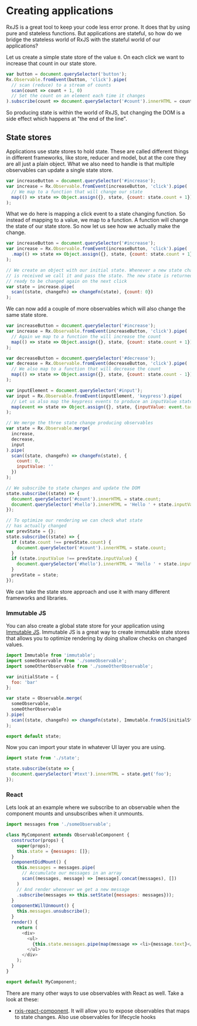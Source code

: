 # Creating applications

RxJS is a great tool to keep your code less error prone. It does that by using pure and stateless functions. But applications are stateful, so how do we bridge the stateless world of RxJS with the stateful world of our applications?

Let us create a simple state store of the value `0`. On each click we want to increase that count in our state store.
```js
var button = document.querySelector('button');
Rx.Observable.fromEvent(button, 'click').pipe(
  // scan (reduce) to a stream of counts
  scan(count => count + 1, 0)
  // Set the count on an element each time it changes
).subscribe(count => document.querySelector('#count').innerHTML = count);
```
So producing state is within the world of RxJS, but changing the DOM is a side effect which happens at "the end of the line".

## State stores
Applications use state stores to hold state. These are called different things in different frameworks, like store, reducer and model, but at the core they are all just a plain object. What we also need to handle is that multiple observables can update a single state store.

```js
var increaseButton = document.querySelector('#increase');
var increase = Rx.Observable.fromEvent(increaseButton, 'click').pipe(
  // We map to a function that will change our state
  map(() => state => Object.assign({}, state, {count: state.count + 1}))
);
```

What we do here is mapping a click event to a state changing function. So instead of mapping to a value, we map to a function. A function will change the state of our state store. So now let us see how we actually make the change.

```js
var increaseButton = document.querySelector('#increase');
var increase = Rx.Observable.fromEvent(increaseButton, 'click').pipe(
  .map(() => state => Object.assign({}, state, {count: state.count + 1}))
);

// We create an object with our initial state. Whenever a new state change function
// is received we call it and pass the state. The new state is returned and
// ready to be changed again on the next click
var state = increase.pipe(
  scan((state, changeFn) => changeFn(state), {count: 0})
);
```

We can now add a couple of more observables which will also change the same state store.

```js
var increaseButton = document.querySelector('#increase');
var increase = Rx.Observable.fromEvent(increaseButton, 'click').pipe(
  // Again we map to a function the will increase the count
  map(() => state => Object.assign({}, state, {count: state.count + 1}))
);

var decreaseButton = document.querySelector('#decrease');
var decrease = Rx.Observable.fromEvent(decreaseButton, 'click').pipe(
  // We also map to a function that will decrease the count
  map(() => state => Object.assign({}, state, {count: state.count - 1}))
);

var inputElement = document.querySelector('#input');
var input = Rx.Observable.fromEvent(inputElement, 'keypress').pipe(
  // Let us also map the keypress events to produce an inputValue state
  map(event => state => Object.assign({}, state, {inputValue: event.target.value}))
);

// We merge the three state change producing observables
var state = Rx.Observable.merge(
  increase,
  decrease,
  input
).pipe(
  scan((state, changeFn) => changeFn(state), {
    count: 0,
    inputValue: ''
  })
);

// We subscribe to state changes and update the DOM
state.subscribe((state) => {
  document.querySelector('#count').innerHTML = state.count;
  document.querySelector('#hello').innerHTML = 'Hello ' + state.inputValue;
});

// To optimize our rendering we can check what state
// has actually changed
var prevState = {};
state.subscribe((state) => {
  if (state.count !== prevState.count) {
    document.querySelector('#count').innerHTML = state.count;
  }
  if (state.inputValue !== prevState.inputValue) {
    document.querySelector('#hello').innerHTML = 'Hello ' + state.inputValue;
  }
  prevState = state;
});
```

We can take the state store approach and use it with many different frameworks and libraries.

### Immutable JS
You can also create a global state store for your application using [Immutable JS](https://facebook.github.io/immutable-js/). Immutable JS is a great way to create immutable state stores that allows you to optimize rendering by doing shallow checks on changed values.

<!-- skip-example -->
```js
import Immutable from 'immutable';
import someObservable from './someObservable';
import someOtherObservable from './someOtherObservable';

var initialState = {
  foo: 'bar'
};

var state = Observable.merge(
  someObservable,
  someOtherObservable
).pipe(
  scan((state, changeFn) => changeFn(state), Immutable.fromJS(initialState))
);

export default state;
```

Now you can import your state in whatever UI layer you are using.

<!-- skip-example -->
```js
import state from './state';

state.subscribe(state => {
  document.querySelector('#text').innerHTML = state.get('foo');
});
```

### React
Lets look at an example where we subscribe to an observable when the component mounts and unsubscribes when it unmounts.

<!-- skip-example -->
```js
import messages from './someObservable';

class MyComponent extends ObservableComponent {
  constructor(props) {
    super(props);
    this.state = {messages: []};
  }
  componentDidMount() {
    this.messages = messages.pipe(
      // Accumulate our messages in an array
      scan((messages, message) => [message].concat(messages), [])
    )
    // And render whenever we get a new message
    .subscribe(messages => this.setState({messages: messages}));
  }
  componentWillUnmount() {
    this.messages.unsubscribe();
  }
  render() {
    return (
      <div>
        <ul>
          {this.state.messages.pipe(map(message => <li>{message.text}</li>))}
        </ul>
      </div>
    );
  }
}

export default MyComponent;
```

There are many other ways to use observables with React as well. Take a look at these:

- [rxjs-react-component](https://www.npmjs.com/package/rxjs-react-component). It will allow you to expose observables that maps to state changes. Also use observables for lifecycle hooks
